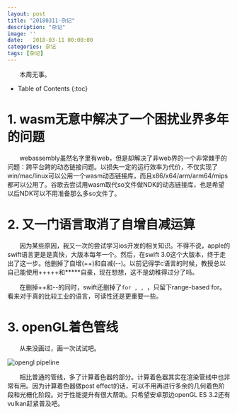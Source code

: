 ```yaml
---
layout: post
title: "20180311-杂记"
description: "杂记"
image: ''
date:   2018-03-11 00:00:00
categories: 杂记
tags: [杂记]
---
```


&nbsp; &nbsp; &nbsp; &nbsp;本周无事。

<!-- more -->

* Table of Contents
{:toc}

# 1. wasm无意中解决了一个困扰业界多年的问题

&nbsp; &nbsp; &nbsp; &nbsp;webassembly虽然名字里有web，但是却解决了非web界的一个非常棘手的问题：跨平台跨的动态链接问题。以损失一定的运行效率为代价，不仅实现了win/mac/linux可以公用一个wasm动态链接库，而且x86/x64/arm/arm64/mips都可以公用了。谷歌去尝试用wasm取代so文件做NDK的动态链接库，也是希望以后NDK可以不用准备那么多so文件了。

# 2. 又一门语言取消了自增自减运算

&nbsp; &nbsp; &nbsp; &nbsp;因为某些原因，我又一次的尝试学习ios开发的相关知识。不得不说，apple的swift语言更是是真快，大版本每年一个。然后，在swift 3.0这个大版本，终于走出了这一步。他删掉了自增(++)和自减(--)。以前记得学c语言的时候，教授总以自己能使用+++++和*****自豪，现在想想，这不是幼稚得过分了吗。

&nbsp; &nbsp; &nbsp; &nbsp;在删掉++和--的同时，swift还删掉了`for , , `，只留下range-based for。看来对于真的比较工业的语言，可读性还是更重要一些。

# 3. openGL着色管线

&nbsp; &nbsp; &nbsp; &nbsp;从来没画过，画一次试试吧。

![opengl pipeline](http://7xqrar.com1.z0.glb.clouddn.com/QQ20180311-162802@2x.png)

&nbsp; &nbsp; &nbsp; &nbsp;相比普通的管线，多了计算着色器的部分。计算着色器其实在渲染管线中也非常有用。因为计算着色器做post effect的话，可以不用再进行多余的几何着色阶段和光栅化阶段。对于性能提升有很大帮助。只希望安卓那边openGL ES 3.2还有vulkan赶紧普及吧。
